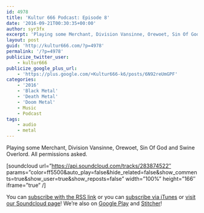 ```yaml
---
id: 4978
title: 'Kultur 666 Podcast: Episode 8'
date: '2016-09-21T00:30:35+00:00'
author: syr3fx
excerpt: 'Playing some Merchant, Division Vansinne, Orewoet, Sin Of God and Swine Overlord.  All permissions asked.'
layout: post
guid: 'http://kultur666.com/?p=4978'
permalink: '/?p=4978'
publicize_twitter_user:
    - kultur666
publicize_google_plus_url:
    - 'https://plus.google.com/+Kultur666-k6/posts/6N92reUmGPF'
categories:
    - '2016'
    - 'Black Metal'
    - 'Death Metal'
    - 'Doom Metal'
    - Music
    - Podcast
tags:
    - audio
    - metal
---
```


<span style="font-weight:400;">Playing some Merchant, Division Vansinne, Orewoet, Sin Of God and Swine Overlord. All permissions asked.</span>

\[soundcloud url=”https://api.soundcloud.com/tracks/283874522″ params=”color=ff5500&amp;auto\_play=false&amp;hide\_related=false&amp;show\_comments=true&amp;show\_user=true&amp;show\_reposts=false” width=”100%” height=”166″ iframe=”true” /\]

You can [subscribe with the RSS link](http://feeds.soundcloud.com/users/soundcloud:users:203985226/sounds.rss) or you can [subscribe via iTunes](https://itunes.apple.com/au/podcast/kultur-666-podcast/id1140410234) or [visit our Soundcloud page](https://soundcloud.com/kultur-666)! We’re also on [Google Play](https://goo.gl/app/playmusic?ibi=com.google.PlayMusic&isi=691797987&ius=googleplaymusic&link=https://play.google.com/music/m/Iax6bcfbhy27w3wvkpxlcrkkr6i?t%3DKultur_666_Podcast) and [Stitcher](http://www.stitcher.com/s?fid=99915&refid=stpr)!